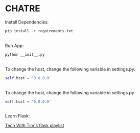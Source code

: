 <h1>CHATRE</h1>

Install Dependencies:
```bash
pip install -r requirements.txt
```
\
Run App:
```bash
python __init__.py
```
\
To change the host, change the following variable in settings.py:
```python
self.host = '0.0.0.0'
```
\
To change the host, change the following variable in settings.py
```python
self.host = '0.0.0.0'
```
\
Learn Flask:

[Tech With Tim's flask playlist](https://www.youtube.com/playlist?list=PLzMcBGfZo4-n4vJJybUVV3Un_NFS5EOgX)
